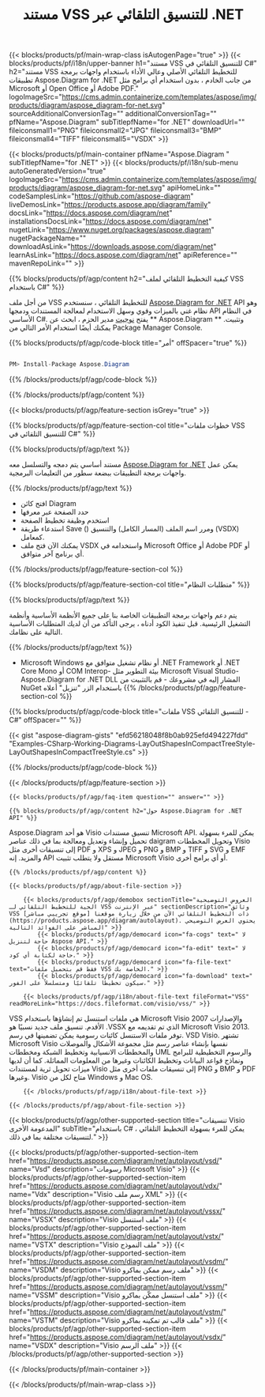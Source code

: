 ﻿---
title: مستند VSS للتنسيق التلقائي عبر .NET 
weight: 3050
url: /ar/net/autolayout/vss/ 
description: C# شفرة المصدر لملف vss للتخطيط التلقائي على الأنظمة الأساسية .NET .NET الأساسية Mono.
---
{{< blocks/products/pf/main-wrap-class isAutogenPage="true" >}}
{{< blocks/products/pf/i18n/upper-banner h1="مستند VSS للتنسيق التلقائي في C#" h2="مستند VSS للتخطيط التلقائي الأصلي وعالي الأداء باستخدام واجهات برمجة تطبيقات Aspose.Diagram for .NET من جانب الخادم ، بدون استخدام أي برامج مثل Microsoft أو Open Office أو Adobe PDF." logoImageSrc="https://cms.admin.containerize.com/templates/aspose/img/products/diagram/aspose_diagram-for-net.svg" sourceAdditionalConversionTag="" additionalConversionTag="" pfName="Aspose.Diagram" subTitlepfName="for .NET" downloadUrl="" fileiconsmall1="PNG" fileiconsmall2="JPG" fileiconsmall3="BMP" fileiconsmall4="TIFF" fileiconsmall5="VSDX" >}}

{{< blocks/products/pf/main-container pfName="Aspose.Diagram " subTitlepfName="for .NET" >}}
{{< blocks/products/pf/i18n/sub-menu autoGeneratedVersion="true" logoImageSrc="https://cms.admin.containerize.com/templates/aspose/img/products/diagram/aspose_diagram-for-net.svg" apiHomeLink="" codeSamplesLink="https://github.com/aspose-diagram" liveDemosLink="https://products.aspose.app/diagram/family" docsLink="https://docs.aspose.com/diagram/net" installationsDocsLink="https://docs.aspose.com/diagram/net" nugetLink="https://www.nuget.org/packages/aspose.diagram" nugetPackageName="" downloadAsLink="https://downloads.aspose.com/diagram/net" learnAsLink="https://docs.aspose.com/diagram/net" apiReference="" mavenRepoLink="" >}}

{{% blocks/products/pf/agp/content h2="كيفية التخطيط التلقائي لملف VSS باستخدام C#" %}}

 من أجل ملف VSS للتخطيط التلقائي ، سنستخدم
 [Aspose.Diagram for .NET](https://products.aspose.com/diagram/net) 
 API وهو نظام غني بالميزات وقوي وسهل الاستخدام لمعالجة المستندات ودمجها API في النظام الأساسي C#. يفتح
 [نوجيت](https://www.nuget.org/packages/aspose.diagram) 
 مدير الحزم ، ابحث عن
 ** Aspose.Diagram ** 
 وتثبيت. يمكنك أيضًا استخدام الأمر التالي من Package Manager Console.

{{% blocks/products/pf/agp/code-block title="أمر" offSpacer="true" %}}

```cs

PM> Install-Package Aspose.Diagram


```

{{% /blocks/products/pf/agp/code-block %}}

{{% /blocks/products/pf/agp/content %}}

{{< blocks/products/pf/agp/feature-section isGrey="true" >}}

{{% blocks/products/pf/agp/feature-section-col title="خطوات ملفات VSS للتنسيق التلقائي في C#" %}}

{{% blocks/products/pf/agp/text %}}

 مستند أساسي يتم دمجه والتسلسل معه
 [Aspose.Diagram for .NET](https://products.aspose.com/diagram/net) 
 يمكن عمل واجهات برمجة التطبيقات ببضعة سطور من التعليمات البرمجية.

{{% /blocks/products/pf/agp/text %}}

+ افتح كائن Diagram
+ حدد الصفحة عبر معرفها
+ استخدم وظيفة تخطيط الصفحة
+ استدعاء طريقة Save () ومرر اسم الملف (المسار الكامل) والتنسيق (VSDX) كمعامل.
+ يمكنك الآن فتح ملف VSDX واستخدامه في Microsoft Office أو Adobe PDF أو أي برنامج آخر متوافق.

{{% /blocks/products/pf/agp/feature-section-col %}}

{{% blocks/products/pf/agp/feature-section-col title="متطلبات النظام" %}}

{{% blocks/products/pf/agp/text %}}

 يتم دعم واجهات برمجة التطبيقات الخاصة بنا على جميع الأنظمة الأساسية وأنظمة التشغيل الرئيسية. قبل تنفيذ الكود أدناه ، يرجى التأكد من أن لديك المتطلبات الأساسية التالية على نظامك.

{{% /blocks/products/pf/agp/text %}}

- Microsoft Windows أو نظام تشغيل متوافق مع .NET Framework أو .NET Core Mono أو COM Interop- بيئة التطوير مثل Microsoft Visual Studio- Aspose.Diagram for .NET DLL المشار إليه في مشروعك - قم بالتثبيت من NuGet باستخدام الزر "تنزيل" أعلاه
{{% /blocks/products/pf/agp/feature-section-col %}}

{{% blocks/products/pf/agp/code-block title="ملفات VSS للتنسيق التلقائي - C#" offSpacer="" %}}

{{< gist "aspose-diagram-gists" "efd56218048f8b0ab925efd494227fdd" "Examples-CSharp-Working-Diagrams-LayOutShapesInCompactTreeStyle-LayOutShapesInCompactTreeStyle.cs" >}}


{{% /blocks/products/pf/agp/code-block %}}

{{< /blocks/products/pf/agp/feature-section >}}

    {{< blocks/products/pf/agp/faq-item question="" answer="" >}}


<!-- aboutfile Starts -->

    {{% blocks/products/pf/agp/content h2="حول Aspose.Diagram for .NET API" %}}

 Aspose.Diagram هو أحد Visio تنسيق مستندات Microsoft API. يمكن للمرء بسهولة تحميل وإنشاء وتعديل ومعالجة بما في ذلك عناصر daigram وتحويل المخططات Visio إلى تنسيقات أخرى مثل PDF و XPS و JPEG و PNG و BMP و TIFF و SVG و EMF والمزيد. إنه API مستقل ولا يتطلب تثبيت Microsoft Visio أو أي برامج أخرى.  



    {{% /blocks/products/pf/agp/content %}}
    
    {{< blocks/products/pf/agp/about-file-section >}}
    
        {{< blocks/products/pf/agp/demobox sectionTitle="العروض التوضيحية الحية للتخطيط التلقائي لـ VSS عبر الإنترنت" sectionDescription="وثائق VSS ذات التخطيط التلقائي الآن من خلال زيارة موقعنا [موقع تجريبي مباشر](https://products.aspose.app/diagram/autolayout). يحتوي العرض التوضيحي المباشر على الفوائد التالية" >}}
            {{< blocks/products/pf/agp/democard icon="fa-cogs" text=" لا حاجة لتنزيل Aspose API." >}}
            {{< blocks/products/pf/agp/democard icon="fa-edit" text=" لا حاجة لكتابة أي كود." >}}
            {{< blocks/products/pf/agp/democard icon="fa-file-text" text="فقط قم بتحميل ملفات VSS الخاصة بك." >}}
            {{< blocks/products/pf/agp/democard icon="fa-download" text=" سيكون تخطيطًا تلقائيًا ومتسلسلاً على الفور." >}}
    
        {{< blocks/products/pf/agp/i18n/about-file-text fileFormat="VSS" readMoreLink="https://docs.fileformat.com/visio/vss/" >}}
VSS هي ملفات استنسل تم إنشاؤها باستخدام Microsoft Visio 2007 والإصدارات الأقدم. تنسيق ملف جديد نسبيًا هو .VSSX الذي تم تقديمه مع Microsoft Visio 2013. توفر ملفات الاستنسل كائنات رسومية يمكن تضمينها في رسم. VSD Visio. تشتهر Microsoft Visio نفسها بإنشاء عناصر رسم مثل مجموعة الأشكال والموصلات والمخططات الانسيابية وتخطيط الشبكة ومخططات UML والرسوم التخطيطية للبرامج ونماذج قواعد البيانات وتخطيط الكائنات وغيرها من المعلومات المماثلة. كما أن لديها ميزات تحويل ثرية لمستندات Visio إلى تنسيقات ملفات أخرى مثل PNG و BMP و PDF وغيرها. Visio متاح لكل من Windows و Mac OS. 

        {{< /blocks/products/pf/agp/i18n/about-file-text >}}
    
    {{< /blocks/products/pf/agp/about-file-section >}}

<!-- aboutfile Ends -->

{{< blocks/products/pf/agp/other-supported-section title="تنسيقات Visio المدعومة الأخرى" subTitle="باستخدام C# ، يمكن للمرء بسهولة التخطيط التلقائي لتنسيقات مختلفة بما في ذلك." >}}

{{< blocks/products/pf/agp/other-supported-section-item href="https://products.aspose.com/diagram/net/autolayout/vsd/" name="Vsd" description="رسومات Microsoft Visio" >}}
{{< blocks/products/pf/agp/other-supported-section-item href="https://products.aspose.com/diagram/net/autolayout/vdx/" name="Vdx" description="Visio رسم ملف XML" >}}
{{< blocks/products/pf/agp/other-supported-section-item href="https://products.aspose.com/diagram/net/autolayout/vssx/" name="VSSX" description="Visio ملف استنسل" >}}
{{< blocks/products/pf/agp/other-supported-section-item href="https://products.aspose.com/diagram/net/autolayout/vstx/" name="VSTX" description="Visio ملف النموذج" >}}
{{< blocks/products/pf/agp/other-supported-section-item href="https://products.aspose.com/diagram/net/autolayout/vsdm/" name="VSDM" description="Visio ملف رسم ممكن بماكرو" >}}
{{< blocks/products/pf/agp/other-supported-section-item href="https://products.aspose.com/diagram/net/autolayout/vssm/" name="VSSM" description="Visio ملف استنسل ممكّن بماكرو" >}}
{{< blocks/products/pf/agp/other-supported-section-item href="https://products.aspose.com/diagram/net/autolayout/vstm/" name="VSTM" description="Visio ملف قالب تم تمكينه بماكرو" >}}
{{< blocks/products/pf/agp/other-supported-section-item href="https://products.aspose.com/diagram/net/autolayout/vsdx/" name="VSDX" description="Visio ملف الرسم" >}}
{{< /blocks/products/pf/agp/other-supported-section >}}

{{< /blocks/products/pf/main-container >}}
    
{{< /blocks/products/pf/main-wrap-class >}}